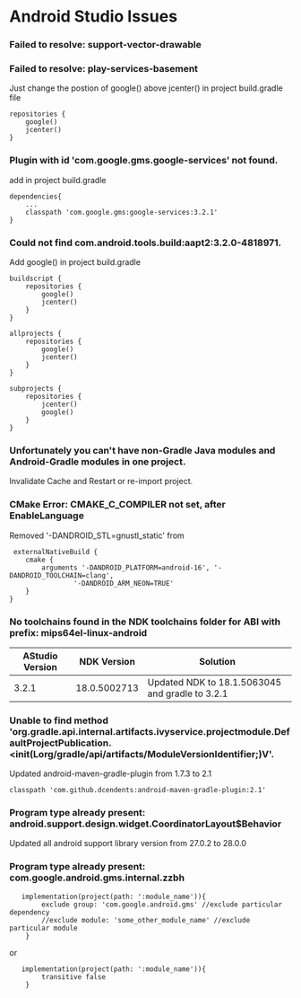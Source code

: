 # Android Studio Issues

### Failed to resolve: support-vector-drawable
### Failed to resolve: play-services-basement
Just change the postion of google() above jcenter() in project build.gradle file
```
repositories {
    google()
    jcenter()
}

```

### Plugin with id 'com.google.gms.google-services' not found.
add in project build.gradle
```
dependencies{
    ...
    classpath 'com.google.gms:google-services:3.2.1'
}
```

### Could not find com.android.tools.build:aapt2:3.2.0-4818971.
Add google() in project build.gradle
```
buildscript {
    repositories {
        google()
        jcenter()
    }
}

allprojects {
    repositories {
        google()
        jcenter()
    }
}

subprojects {
    repositories {
        jcenter()
        google()
    }
}

```

### Unfortunately you can't have non-Gradle Java modules and Android-Gradle modules in one project.
Invalidate Cache and Restart or re-import project. 

### CMake Error: CMAKE_C_COMPILER not set, after EnableLanguage
Removed '-DANDROID_STL=gnustl_static' from
```
 externalNativeBuild {
    cmake {
        arguments '-DANDROID_PLATFORM=android-16', '-DANDROID_TOOLCHAIN=clang',
                '-DANDROID_ARM_NEON=TRUE'
    }
}
```
### No toolchains found in the NDK toolchains folder for ABI with prefix: mips64el-linux-android

| AStudio Version | NDK Version | Solution |
| --------------- | ----------- | -------- |
| 3.2.1 | 18.0.5002713 | Updated NDK to 18.1.5063045 and gradle to 3.2.1 |


### Unable to find method 'org.gradle.api.internal.artifacts.ivyservice.projectmodule.DefaultProjectPublication.<init(Lorg/gradle/api/artifacts/ModuleVersionIdentifier;)V'.

Updated android-maven-gradle-plugin from 1.7.3 to 2.1

``` 
classpath 'com.github.dcendents:android-maven-gradle-plugin:2.1'
```
### Program type already present: android.support.design.widget.CoordinatorLayout$Behavior

Updated all android support library version from 27.0.2 to 28.0.0

### Program type already present: com.google.android.gms.internal.zzbh
```
   implementation(project(path: ':module_name')){
        exclude group: 'com.google.android.gms' //exclude particular dependency
        //exclude module: 'some_other_module_name' //exclude particular module
    }
```
or
```
   implementation(project(path: ':module_name')){
        transitive false
    }
```
    
